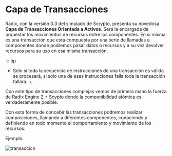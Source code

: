# Capa de Transacciones

Radix, con la versión 0.3 del simulado de Scrypto, presenta su novedosa **Capa de Transacciones Orientada a Activos**. Será la encargada de orquestar los movimientos de recursos entre los componentes. En si misma es una transacción que está compuesta por una serie de llamadas a componentes donde podremos pasar datos o recursos y a su vez devolver recursos para su uso en esa misma transacción. 

::: tip
- Solo si toda la secuencia de instrucciones de una transacción es válida se procesará, si solo una de esas instrucciones falla toda la transacción fallará. 
:::

Con este tipo de transacciones complejas vemos de primera mano la fuerza de Radix Engine 2 + Scypto donde la componibilidad atómica es verdaderamente posible. 

Con esta forma de concebir las transacciones podremos realizar composiciones, llamando a diferentes componentes, conociendo y definiendo en todo momento el comportamiento y movimiento de los recursos. 

Ejemplo:

![transaccion](/transaccion1.png)


